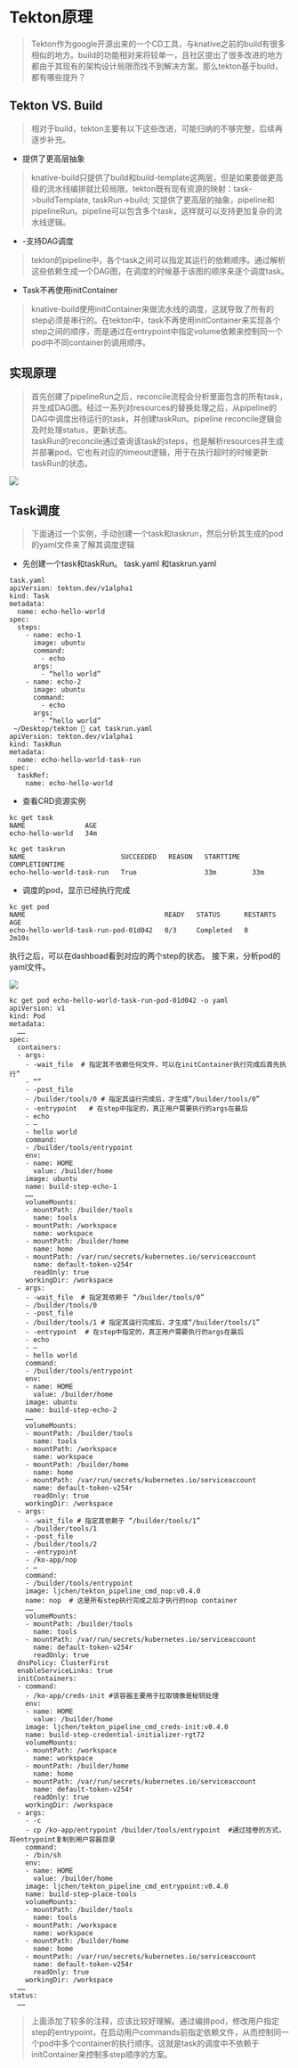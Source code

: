 # Tekton原理

> Tekton作为google开源出来的一个CD工具，与knative之前的build有很多相似的地方。build的功能相对来将较单一，且社区提出了很多改进的地方都由于其现有的架构设计局限而找不到解决方案。那么tekton基于build，都有哪些提升？  

## Tekton VS. Build
> 相对于build，tekton主要有以下这些改进，可能归纳的不够完整，后续再逐步补充。  
* 提供了更高层抽象
> knative-build只提供了build和build-template这两层，但是如果要做更高级的流水线编排就比较局限。tekton既有现有资源的映射：task->buildTemplate, taskRun->build; 又提供了更高层的抽象，pipeline和pipelineRun。pipeline可以包含多个task，这样就可以支持更加复杂的流水线逻辑。  
* -支持DAG调度
> tekton的pipeline中，各个task之间可以指定其运行的依赖顺序。通过解析这些依赖生成一个DAG图，在调度的时候基于该图的顺序来逐个调度task。  
* Task不再使用initContainer
> knative-build使用initContainer来做流水线的调度，这就导致了所有的step必须是串行的。在tekton中，task不再使用initContainer来实现各个step之间的顺序，而是通过在entrypoint中指定volume依赖来控制同一个pod中不同container的调用顺序。  
>   
## 实现原理
> 首先创建了pipelineRun之后，reconcile流程会分析里面包含的所有task，并生成DAG图。经过一系列对resources的替换处理之后，从pipeline的DAG中调度出待运行的task，并创建taskRun。pipeline reconcile逻辑会及时处理status，更新状态。  
> taskRun的reconcile通过查询该task的steps，也是解析resources并生成并部署pod。它也有对应的timeout逻辑，用于在执行超时的时候更新taskRun的状态。  

![](Tekton%E5%8E%9F%E7%90%86/tekton-code.png)
## Task调度
> 下面通过一个实例，手动创建一个task和taskrun，然后分析其生成的pod的yaml文件来了解其调度逻辑  

- 先创建一个task和taskRun。
task.yaml 和taskrun.yaml
```
task.yaml
apiVersion: tekton.dev/v1alpha1
kind: Task
metadata:
  name: echo-hello-world
spec:
  steps:
    - name: echo-1
      image: ubuntu
      command:
        - echo
      args:
        - “hello world”
    - name: echo-2
      image: ubuntu
      command:
        - echo
      args:
        - “hello world”
 ~/Desktop/tekton  cat taskrun.yaml
apiVersion: tekton.dev/v1alpha1
kind: TaskRun
metadata:
  name: echo-hello-world-task-run
spec:
  taskRef:
    name: echo-hello-world
```
- 查看CRD资源实例
```
kc get task
NAME               AGE
echo-hello-world   34m

kc get taskrun
NAME                        SUCCEEDED   REASON   STARTTIME   COMPLETIONTIME
echo-hello-world-task-run   True                 33m         33m
```

- 调度的pod，显示已经执行完成
```
kc get pod
NAME                                   READY   STATUS      RESTARTS   AGE
echo-hello-world-task-run-pod-01d042   0/3     Completed   0          2m10s
```
执行之后，可以在dashboad看到对应的两个step的状态。
接下来，分析pod的yaml文件。

![](Tekton%E5%8E%9F%E7%90%86/tekton-dashboard.png)
```
kc get pod echo-hello-world-task-run-pod-01d042 -o yaml
apiVersion: v1
kind: Pod
metadata:
  ……
spec:
  containers:
  - args:
    - -wait_file  # 指定其不依赖任何文件，可以在initContainer执行完成后首先执行”
    - “”
    - -post_file
    - /builder/tools/0 # 指定其运行完成后，才生成“/builder/tools/0”
    - -entrypoint   # 在step中指定的，真正用户需要执行的args在最后
    - echo
    - —
    - hello world
    command:
    - /builder/tools/entrypoint
    env:
    - name: HOME
      value: /builder/home
    image: ubuntu
    name: build-step-echo-1
    ……
    volumeMounts:
    - mountPath: /builder/tools
      name: tools
    - mountPath: /workspace
      name: workspace
    - mountPath: /builder/home
      name: home
    - mountPath: /var/run/secrets/kubernetes.io/serviceaccount
      name: default-token-v254r
      readOnly: true
    workingDir: /workspace
  - args:
    - -wait_file  # 指定其依赖于 “/builder/tools/0”
    - /builder/tools/0
    - -post_file
    - /builder/tools/1 # 指定其运行完成后，才生成“/builder/tools/1”
    - -entrypoint  # 在step中指定的，真正用户需要执行的args在最后
    - echo
    - —
    - hello world
    command:
    - /builder/tools/entrypoint
    env:
    - name: HOME
      value: /builder/home
    image: ubuntu
    name: build-step-echo-2
    ……
    volumeMounts:
    - mountPath: /builder/tools
      name: tools
    - mountPath: /workspace
      name: workspace
    - mountPath: /builder/home
      name: home
    - mountPath: /var/run/secrets/kubernetes.io/serviceaccount
      name: default-token-v254r
      readOnly: true
    workingDir: /workspace
  - args:
    - -wait_file # 指定其依赖于 “/builder/tools/1”
    - /builder/tools/1 
    - -post_file
    - /builder/tools/2
    - -entrypoint
    - /ko-app/nop
    - —
    command:
    - /builder/tools/entrypoint
    image: ljchen/tekton_pipeline_cmd_nop:v0.4.0
    name: nop  # 这是所有step执行完成之后才执行的nop container
    ……
    volumeMounts:
    - mountPath: /builder/tools
      name: tools
    - mountPath: /var/run/secrets/kubernetes.io/serviceaccount
      name: default-token-v254r
      readOnly: true
  dnsPolicy: ClusterFirst
  enableServiceLinks: true
  initContainers:
  - command:
    - /ko-app/creds-init #该容器主要用于拉取镜像是秘钥处理
    env:
    - name: HOME
      value: /builder/home
    image: ljchen/tekton_pipeline_cmd_creds-init:v0.4.0
    name: build-step-credential-initializer-rgt72
    volumeMounts:
    - mountPath: /workspace
      name: workspace
    - mountPath: /builder/home
      name: home
    - mountPath: /var/run/secrets/kubernetes.io/serviceaccount
      name: default-token-v254r
      readOnly: true
    workingDir: /workspace
  - args:
    - -c
    - cp /ko-app/entrypoint /builder/tools/entrypoint  #通过挂卷的方式，将entrypoint复制到用户容器目录
    command:
    - /bin/sh
    env:
    - name: HOME
      value: /builder/home
    image: ljchen/tekton_pipeline_cmd_entrypoint:v0.4.0
    name: build-step-place-tools
    volumeMounts:
    - mountPath: /builder/tools
      name: tools
    - mountPath: /workspace
      name: workspace
    - mountPath: /builder/home
      name: home
    - mountPath: /var/run/secrets/kubernetes.io/serviceaccount
      name: default-token-v254r
      readOnly: true
    workingDir: /workspace
  ……
status:
  ……
```
> 上面添加了较多的注释，应该比较好理解。通过编排pod，修改用户指定step的entrypoint，在启动用户commands前指定依赖文件，从而控制同一个pod中多个container的执行顺序。这就是task的调度中不依赖于initContainer来控制多step顺序的方案。  